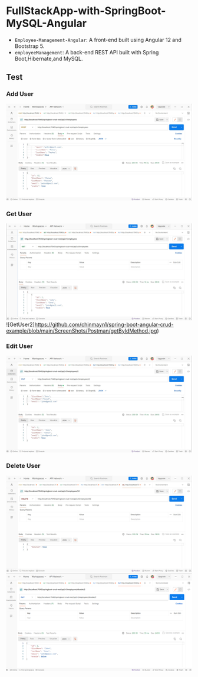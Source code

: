 # FullStackApp-with-SpringBoot-MySQL-Angular

- `Employee-Management-Angular`: A front-end built using Angular 12 and Bootstrap 5.
- `employeeManagement`: A back-end REST API built with Spring Boot,Hibernate,and MySQL.


## Test

### Add User
![AddUser](https://github.com/chinmayn1/spring-boot-angular-crud-example/blob/main/ScreenShots/Postman/PostMethod.jpg)

### Get User
![GetUser](https://github.com/chinmayn1/spring-boot-angular-crud-example/blob/main/ScreenShots/Postman/GetMethod.jpg)
![GetUser2]https://github.com/chinmayn1/spring-boot-angular-crud-example/blob/main/ScreenShots/Postman/getByIdMethod.jpg)

### Edit User
![EditUser](https://github.com/chinmayn1/spring-boot-angular-crud-example/blob/main/ScreenShots/Postman/UpdateMethod.jpg)

### Delete User
![DeleteUser](https://github.com/chinmayn1/spring-boot-angular-crud-example/blob/main/ScreenShots/Postman/hardDeleteMethod.jpg)
![DeleteUser2](https://github.com/chinmayn1/spring-boot-angular-crud-example/blob/main/ScreenShots/Postman/disableFlagMethod.png)